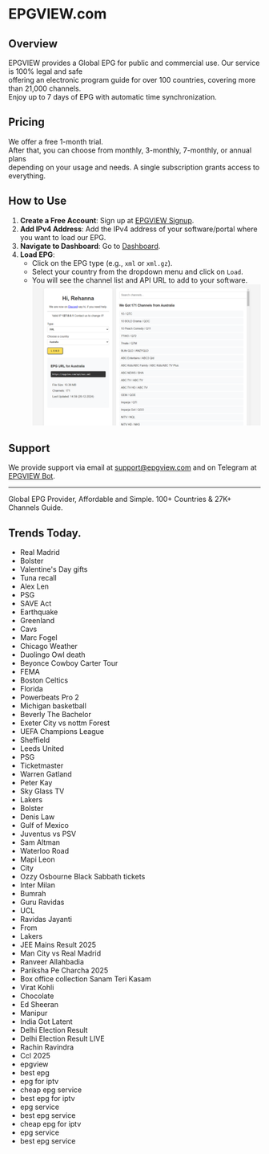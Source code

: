 # EPGVIEW.com



## Overview
EPGVIEW provides a Global EPG for public and commercial use. Our service is 100% legal and safe\
offering an electronic program guide for over 100 countries, covering more than 21,000 channels.\
Enjoy up to 7 days of EPG with automatic time synchronization.

## Pricing
We offer a free 1-month trial. \
After that, you can choose from monthly, 3-monthly, 7-monthly, or annual plans \
depending on your usage and needs. A single subscription grants access to everything.

## How to Use
1. **Create a Free Account**: Sign up at [EPGVIEW Signup](https://epgview.com/signup.php).
2. **Add IPv4 Address**: Add the IPv4 address of your software/portal where you want to load our EPG.
3. **Navigate to Dashboard**: Go to [Dashboard](https://epgview.com/dashboard.php).
4. **Load EPG**:
   - Click on the EPG type (e.g., `xml` or `xml.gz`).
   - Select your country from the dropdown menu and click on `Load`.
   - You will see the channel list and API URL to add to your software.
![EPGVIEW](img/dashboard.png)
## Support
We provide support via email at [support@epgview.com](mailto:support@epgview.com) and on Telegram at [EPGVIEW Bot](https://t.me/epgview_bot).

---

Global EPG Provider, Affordable and Simple. 100+ Countries & 27K+ Channels Guide.

## Trends Today.

- Real Madrid
- Bolster
- Valentine's Day gifts
- Tuna recall
- Alex Len
- PSG
- SAVE Act
- Earthquake
- Greenland
- Cavs
- Marc Fogel
- Chicago Weather
- Duolingo Owl death
- Beyonce Cowboy Carter Tour
- FEMA
- Boston Celtics
- Florida
- Powerbeats Pro 2
- Michigan basketball
- Beverly The Bachelor
- Exeter City vs nottm Forest
- UEFA Champions League
- Sheffield
- Leeds United
- PSG
- Ticketmaster
- Warren Gatland
- Peter Kay
- Sky Glass TV
- Lakers
- Bolster
- Denis Law
- Gulf of Mexico
- Juventus vs PSV
- Sam Altman
- Waterloo Road
- Mapi Leon
- City
- Ozzy Osbourne Black Sabbath tickets
- Inter Milan
- Bumrah
- Guru Ravidas
- UCL
- Ravidas Jayanti
- From
- Lakers
- JEE Mains Result 2025
- Man City vs Real Madrid
- Ranveer Allahbadia
- Pariksha Pe Charcha 2025
- Box office collection Sanam Teri Kasam
- Virat Kohli
- Chocolate
- Ed Sheeran
- Manipur
- India Got Latent
- Delhi Election Result
- Delhi Election Result LIVE
- Rachin Ravindra
- Ccl 2025
- epgview
- best epg
- epg for iptv
- cheap epg service
- best epg for iptv
- epg service
- best epg service
- cheap epg for iptv
- epg service
- best epg service
